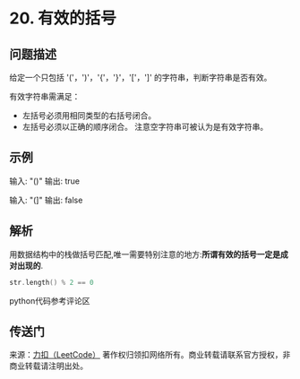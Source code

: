 # 20. 有效的括号

## 问题描述
给定一个只包括 '('，')'，'{'，'}'，'['，']' 的字符串，判断字符串是否有效。

有效字符串需满足：

- 左括号必须用相同类型的右括号闭合。
- 左括号必须以正确的顺序闭合。
注意空字符串可被认为是有效字符串。

## 示例
输入: "()"
输出: true

输入: "(]"
输出: false

## 解析

用数据结构中的栈做括号匹配,唯一需要特别注意的地方:**所谓有效的括号一定是成对出现的**.
```c++
str.length() % 2 == 0
```

python代码参考评论区
## 传送门
来源：[力扣（LeetCode）](https://leetcode-cn.com/problems/valid-parentheses)
著作权归领扣网络所有。商业转载请联系官方授权，非商业转载请注明出处。

